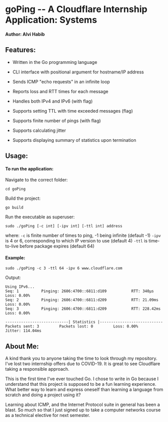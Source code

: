 # goPing -- A Cloudflare Internship Application: Systems
#### Author: Alvi Habib

## Features:

- Written in the Go programming language

- CLI interface with positional argument for hostname/IP address

- Sends ICMP "echo requests" in an infinite loop

- Reports loss and RTT times for each message

- Handles both IPv4 and IPv6 (with flag)

- Supports setting TTL with time exceeded messages (flag)

- Supports finite number of pings (with flag)

- Supports calculating jitter

- Supports displaying summary of statistics upon termination

## Usage:
#### To run the application:

Navigate to the correct folder:

    cd goPing
Build the project:

    go build
Run the executable as superuser:

    sudo ./goPing [-c int] [-ipv int] [-ttl int] address
where: 
`-c` is finite number of times to ping, -1 being infinite (default -1)
`-ipv` is 4 or 6, corresponding to which IP version to use (default 4)
`-ttl` is time-to-live before package expires (default 64)

#### Example:
`sudo ./goPing -c 3 -ttl 64 -ipv 6 www.cloudflare.com`

Output:

    Using IPv6...
    Seq: 1          Pinging: 2606:4700::6811:d109           RTT: 340µs              Loss: 0.00%
    Seq: 2          Pinging: 2606:4700::6811:d209           RTT: 21.09ms            Loss: 0.00%
    Seq: 3          Pinging: 2606:4700::6811:d209           RTT: 228.42ms           Loss: 0.00%
    
    ----------------------------| Statistics |----------------------------
    Packets sent: 3         Packets lost: 0         Loss: 0.00%             Jitter: 114.04ms

## About Me:

A kind thank you to anyone taking the time to look through my repository. I've lost two internship offers due to COVID-19. It is great to see Cloudflare taking a responsible approach.

This is the first time I've ever touched Go. I chose to write in Go because I understand that this project is supposed to be a fun learning experience. What better way to learn and express oneself than learning a language from scratch and doing a project using it?

Learning about ICMP, and the Internet Protocol suite in general has been a blast. So much so that I just signed up to take a computer networks course as a technical elective for next semester.